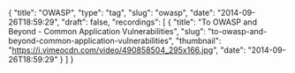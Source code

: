 {
  "title": "OWASP",
  "type": "tag",
  "slug": "owasp",
  "date": "2014-09-26T18:59:29",
  "draft": false,
  "recordings": [
    {
      "title": "To OWASP and Beyond - Common Application Vulnerabilities",
      "slug": "to-owasp-and-beyond-common-application-vulnerabilities",
      "thumbnail": "https://i.vimeocdn.com/video/490858504_295x166.jpg",
      "date": "2014-09-26T18:59:29"
    }
  ]
}